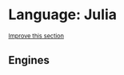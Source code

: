 # Language: Julia
<sup>[Improve this section](https://github.com/rbuckton/regexp-features/edit/main/src/languages/julia.yml)</sup>


<!--
'name' sources:
  - [](../../src/languages/julia.yml)
-->


## Engines